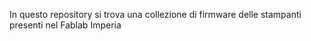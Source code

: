 In questo repository si trova una collezione di firmware delle stampanti presenti nel Fablab Imperia
